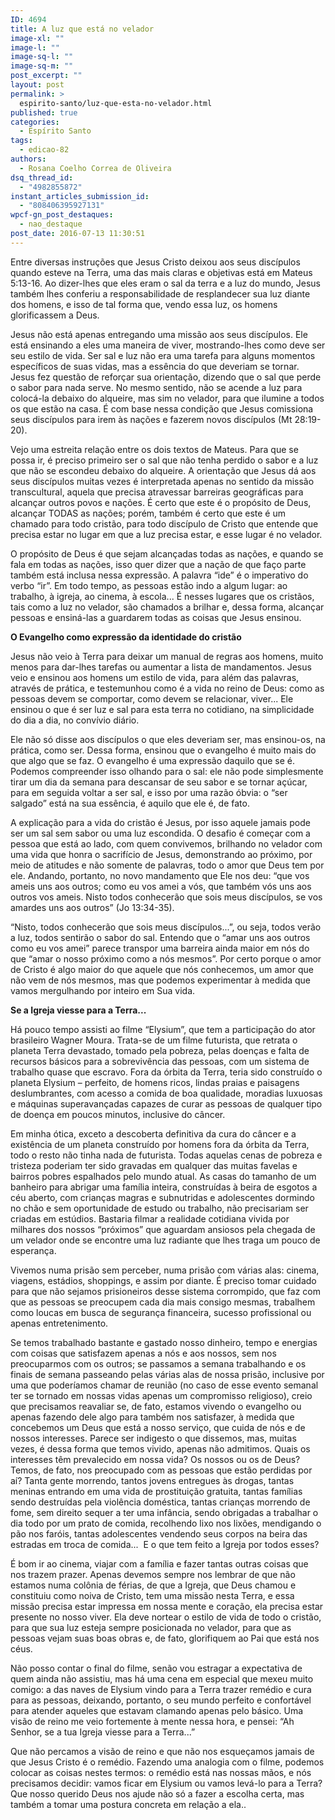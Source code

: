 ```yaml
---
ID: 4694
title: A luz que está no velador
image-xl: ""
image-l: ""
image-sq-l: ""
image-sq-m: ""
post_excerpt: ""
layout: post
permalink: >
  espirito-santo/luz-que-esta-no-velador.html
published: true
categories:
  - Espírito Santo
tags:
  - edicao-82
authors:
  - Rosana Coelho Correa de Oliveira
dsq_thread_id:
  - "4982855872"
instant_articles_submission_id:
  - "808406395927131"
wpcf-gn_post_destaques:
  - nao_destaque
post_date: 2016-07-13 11:30:51
---
```

<p class="p1"><span class="s1">E</span><span class="s1">ntre diversas instruções que Jesus Cristo deixou aos seus discípulos quando esteve na Terra, uma das mais claras e objetivas está em Mateus 5:13-16. Ao dizer-lhes que eles eram o sal da terra e a luz do mundo, Jesus também lhes conferiu a responsabilidade de resplandecer sua luz diante dos homens, e isso de tal forma que, vendo essa luz, os homens glorificassem a Deus.</span></p>

<p class="p3"><span class="s1">Jesus não está apenas entregando uma missão aos seus discípulos. Ele está ensinando a eles uma maneira de viver, mostrando-lhes como deve ser seu estilo de vida. Ser sal e luz não era uma tarefa para alguns momentos específicos de suas vidas, mas a essência do que deveriam se tornar. Jesus fez questão de reforçar sua orientação, dizendo que o sal que perde o sabor para nada serve. No mesmo sentido, não se acende a luz para colocá-la debaixo do alqueire, mas sim no velador, para que ilumine a todos os que estão na casa. É com base nessa condição que Jesus comissiona seus discípulos para irem às nações e fazerem novos discípulos (Mt 28:19-20). </span></p>

<p class="p3"><span class="s1">Vejo uma estreita relação entre os dois textos de Mateus. Para que se possa ir, é preciso primeiro ser o sal que não tenha perdido o sabor e a luz que não se escondeu debaixo do alqueire. A orientação que Jesus dá aos seus discípulos muitas vezes é interpretada apenas no sentido da missão transcultural, aquela que precisa atravessar barreiras geográficas para alcançar outros povos e nações. É certo que este é o propósito de Deus, alcançar TODAS as nações; porém, também é certo que este é um chamado para todo cristão, para todo discípulo de Cristo que entende que precisa estar no lugar em que a luz precisa estar, e esse lugar é no velador.</span></p>

<p class="p3"><span class="s1">O propósito de Deus é que sejam alcançadas todas as nações, e quando se fala em todas as nações, isso quer dizer que a nação de que faço parte também está inclusa nessa expressão. A palavra “ide” é o imperativo do verbo “ir”. Em todo tempo, as pessoas estão indo a algum lugar: ao trabalho, à igreja, ao cinema, à escola... É nesses lugares que os cristãos, tais como a luz no velador, são chamados a brilhar e, dessa forma, alcançar pessoas e ensiná-las a guardarem todas as coisas que Jesus ensinou. </span></p>

<p class="p4"><span class="s1"><b>O Evangelho como expressão da identidade do cristão</b></span></p>

<p class="p2"><span class="s1">Jesus não veio à Terra para deixar um manual de regras aos homens, muito menos para dar-lhes tarefas ou aumentar a lista de mandamentos. Jesus veio e ensinou aos homens um estilo de vida, para além das palavras, através de prática, e testemunhou como é a vida no reino de Deus: como as pessoas devem se comportar, como devem se relacionar, viver... Ele ensinou o que é ser luz e sal para esta terra no cotidiano, na simplicidade do dia a dia, no convívio diário. </span></p>

<p class="p3"><span class="s1">Ele não só disse aos discípulos o que eles deveriam ser, mas ensinou-os, na prática, como ser. Dessa forma, ensinou que o evangelho é muito mais do que algo que se faz. O evangelho é uma expressão daquilo que se é. Podemos compreender isso olhando para o sal: ele não pode simplesmente tirar um dia da semana para descansar de seu sabor e se tornar açúcar, para em seguida voltar a ser sal, e isso por uma razão óbvia: o “ser salgado” está na sua essência, é aquilo que ele é, de fato.</span></p>

<p class="p3"><span class="s1">A explicação para a vida do cristão é Jesus, por isso aquele jamais pode ser um sal sem sabor ou uma luz escondida. O desafio é começar com a pessoa que está ao lado, com quem convivemos, brilhando no velador com uma vida que honra o sacrifício de Jesus, demonstrando ao próximo, por meio de atitudes e não somente de palavras, todo o amor que Deus tem por ele. Andando, portanto, no novo mandamento que Ele nos deu: “que vos ameis uns aos outros; como eu vos amei a vós, que também vós uns aos outros vos ameis. Nisto todos conhecerão que sois meus discípulos, se vos amardes uns aos outros” (Jo 13:34-35).</span></p>

<p class="p3"><span class="s1">“Nisto, todos conhecerão que sois meus discípulos...”, ou seja, todos verão a luz, todos sentirão o sabor do sal. Entendo que o “amar uns aos outros como eu vos amei” parece transpor uma barreira ainda maior em nós do que “amar o nosso próximo como a nós mesmos”. Por certo porque o amor de Cristo é algo maior do que aquele que nós conhecemos, um amor que não vem de nós mesmos, mas que podemos experimentar à medida que vamos mergulhando por inteiro em Sua vida.</span></p>

<p class="p4"><span class="s1"><b>Se a Igreja viesse para a Terra...</b></span></p>

<p class="p2"><span class="s1">Há pouco tempo assisti ao filme “Elysium”, que tem a participação do ator brasileiro Wagner Moura. Trata-se de um filme futurista, que retrata o planeta Terra devastado, tomado pela pobreza, pelas doenças e falta de recursos básicos para a sobrevivência das pessoas, com um sistema de trabalho quase que escravo. Fora da órbita da Terra, teria sido construído o planeta Elysium – perfeito, de homens ricos, lindas praias e paisagens deslumbrantes, com acesso a comida de boa qualidade, moradias luxuosas e máquinas superavançadas capazes de curar as pessoas de qualquer tipo de doença em poucos minutos, inclusive do câncer. </span></p>

<p class="p3"><span class="s1">Em minha ótica, exceto a descoberta definitiva da cura do câncer e a existência de um planeta construído por homens fora da órbita da Terra, todo o resto não tinha nada de futurista. Todas aquelas cenas de pobreza e tristeza poderiam ter sido gravadas em qualquer das muitas favelas e bairros pobres espalhados pelo mundo atual. As casas do tamanho de um banheiro para abrigar uma família inteira, construídas à beira de esgotos a céu aberto, com crianças magras e subnutridas e adolescentes dormindo no chão e sem oportunidade de estudo ou trabalho, não precisariam ser criadas em estúdios. Bastaria filmar a realidade cotidiana vivida por milhares dos nossos “próximos” que aguardam ansiosos pela chegada de um velador onde se encontre uma luz radiante que lhes traga um pouco de esperança.</span></p>

<p class="p3"><span class="s1">Vivemos numa prisão sem perceber, numa prisão com várias alas: cinema, viagens, estádios, shoppings, e assim por diante. É preciso tomar cuidado para que não sejamos prisioneiros desse sistema corrompido, que faz com que as pessoas se preocupem cada dia mais consigo mesmas, trabalhem como loucas em busca de segurança financeira, sucesso profissional ou apenas entretenimento.</span></p>

<p class="p3"><span class="s1">Se temos trabalhado bastante e gastado nosso dinheiro, tempo e energias com coisas que satisfazem apenas a nós e aos nossos, sem nos preocuparmos com os outros; se passamos a semana trabalhando e os finais de semana passeando pelas várias alas de nossa prisão, inclusive por uma que poderíamos chamar de reunião (no caso de esse evento semanal ter se tornado em nossas vidas apenas um compromisso religioso), creio que precisamos reavaliar se, de fato, estamos vivendo o evangelho ou apenas fazendo dele algo para também nos satisfazer, à medida que concebemos um Deus que está a nosso serviço, que cuida de nós e de nossos interesses. Parece ser indigesto o que dissemos, mas, muitas vezes, é dessa forma que temos vivido, apenas não admitimos. Quais os interesses têm prevalecido em nossa vida? Os nossos ou os de Deus? Temos, de fato, nos preocupado com as pessoas que estão perdidas por aí? Tanta gente morrendo, tantos jovens entregues às drogas, tantas meninas entrando em uma vida de prostituição gratuita, tantas famílias sendo destruídas pela violência doméstica, tantas crianças morrendo de fome, sem direito sequer a ter uma infância, sendo obrigadas a trabalhar o dia todo por um prato de comida, recolhendo lixo nos lixões, mendigando o pão nos faróis, tantas adolescentes vendendo seus corpos na beira das estradas em troca de comida...<span class="Apple-converted-space">  </span>E o que tem feito a Igreja por todos esses?</span></p>

<p class="p3"><span class="s1">É bom ir ao cinema, viajar com a família e fazer tantas outras coisas que nos trazem prazer. Apenas devemos sempre nos lembrar de que não estamos numa colônia de férias, de que a Igreja, que Deus chamou e constituiu como noiva de Cristo, tem uma missão nesta Terra, e essa missão precisa estar impressa em nossa mente e coração, ela precisa estar presente no nosso viver. Ela deve nortear o estilo de vida de todo o cristão, para que sua luz esteja sempre posicionada no velador, para que as pessoas vejam suas boas obras e, de fato, glorifiquem ao Pai que está nos céus.</span></p>

<p class="p3"><span class="s1">Não posso contar o final do filme, senão vou estragar a expectativa de quem ainda não assistiu, mas há uma cena em especial que mexeu muito comigo: a das naves de Elysium vindo para a Terra trazer remédio e cura para as pessoas, deixando, portanto, o seu mundo perfeito e confortável para atender aqueles que estavam clamando apenas pelo básico. Uma visão de reino me veio fortemente à mente nessa hora, e pensei: “Ah Senhor, se a tua Igreja viesse para a Terra...”</span></p>

<p class="p3"><span class="s1">Que não percamos a visão de reino e que não nos esqueçamos jamais de que Jesus Cristo é o remédio. Fazendo uma analogia com o filme, podemos colocar as coisas nestes termos: o remédio está nas nossas mãos, e nós precisamos decidir: vamos ficar em Elysium ou vamos levá-lo para a Terra? Que nosso querido Deus nos ajude não só a fazer a escolha certa, mas também a tomar uma postura concreta em relação a ela..</span></p>